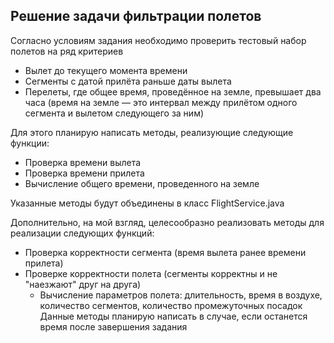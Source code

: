 ## Решение задачи фильтрации полетов

Согласно условиям задания необходимо проверить тестовый набор полетов на ряд критериев
* Вылет до текущего момента времени
* Сегменты с датой прилёта раньше даты вылета
* Перелеты, где общее время, проведённое на земле, превышает два часа (время на земле — это интервал между прилётом
  одного сегмента и вылетом следующего за ним)

Для этого планирую написать методы, реализующие следующие функции:

* Проверка времени вылета
* Проверка времени прилета
* Вычисление общего времени, проведенного на земле

Указанные методы будут объединены в класс FlightService.java

Дополнительно, на мой взгляд, целесообразно реализовать методы для реализации следующих функций:
* Проверка корректности сегмента (время вылета ранее времени прилета)
* Проверке корректности полета (сегменты корректны и не "наезжают" друг на друга)
  * Вычисление параметров полета: длительность, время в воздухе, количество сегментов, количество промежуточных посадок
  Данные методы планирую написать в случае, если останется время после завершения задания